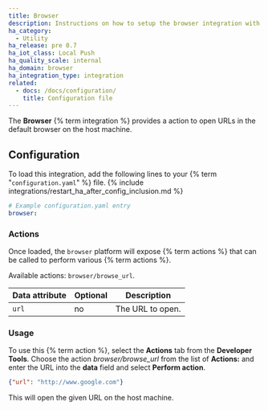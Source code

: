 ```yaml
---
title: Browser
description: Instructions on how to setup the browser integration with Home Assistant.
ha_category:
  - Utility
ha_release: pre 0.7
ha_iot_class: Local Push
ha_quality_scale: internal
ha_domain: browser
ha_integration_type: integration
related:
  - docs: /docs/configuration/
    title: Configuration file
---
```


The **Browser** {% term integration %} provides a action to open URLs in the default browser on the host machine.

## Configuration

To load this integration, add the following lines to your {% term "`configuration.yaml`" %} file.
{% include integrations/restart_ha_after_config_inclusion.md %}

```yaml
# Example configuration.yaml entry
browser:
```

### Actions

Once loaded, the `browser` platform will expose {% term actions %} that can be called to perform various {% term actions %}.

Available actions: `browser/browse_url`.

| Data attribute | Optional | Description      |
| ---------------------- | -------- | ---------------- |
| `url`                  | no       | The URL to open. |

### Usage

To use this {% term action %}, select the **Actions** tab from the **Developer Tools**. Choose the action *browser/browse_url* from the list of **Actions:** and enter the URL into the **data** field and select **Perform action**.

```json
{"url": "http://www.google.com"}
```

This will open the given URL on the host machine.
